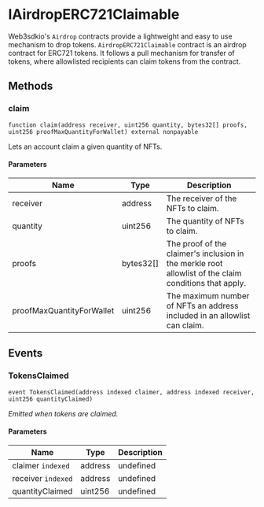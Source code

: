 # IAirdropERC721Claimable





Web3sdkio&#39;s `Airdrop` contracts provide a lightweight and easy to use mechanism  to drop tokens.  `AirdropERC721Claimable` contract is an airdrop contract for ERC721 tokens. It follows a  pull mechanism for transfer of tokens, where allowlisted recipients can claim tokens from  the contract.



## Methods

### claim

```solidity
function claim(address receiver, uint256 quantity, bytes32[] proofs, uint256 proofMaxQuantityForWallet) external nonpayable
```

Lets an account claim a given quantity of NFTs.



#### Parameters

| Name | Type | Description |
|---|---|---|
| receiver | address | The receiver of the NFTs to claim. |
| quantity | uint256 | The quantity of NFTs to claim. |
| proofs | bytes32[] | The proof of the claimer&#39;s inclusion in the merkle root allowlist                                        of the claim conditions that apply. |
| proofMaxQuantityForWallet | uint256 | The maximum number of NFTs an address included in an                                        allowlist can claim. |



## Events

### TokensClaimed

```solidity
event TokensClaimed(address indexed claimer, address indexed receiver, uint256 quantityClaimed)
```



*Emitted when tokens are claimed.*

#### Parameters

| Name | Type | Description |
|---|---|---|
| claimer `indexed` | address | undefined |
| receiver `indexed` | address | undefined |
| quantityClaimed  | uint256 | undefined |



